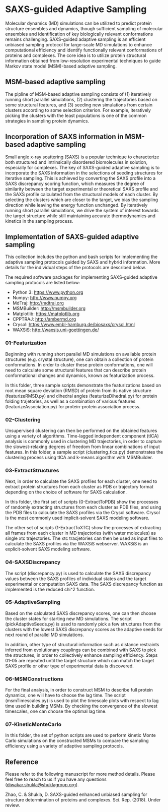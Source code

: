 # SAXS-guided Adaptive Sampling

Molecular dynamics (MD) simulations can be utilized to predict protein structure ensembles and dynamics, though sufficient sampling of molecular ensembles and identification of key biologically relevant conformations remains challenging. SAXS-guided adaptive sampling is an efficient unbiased sampling protocol for large-scale MD simulations to enhance computational efficiency and identify functionally relevant conformations of proteins and complexes. The core idea is to utilize protein structural information obtained from low-resolution experimental techniques to guide Markov state model (MSM)-based adaptive sampling. 

## MSM-based adaptive sampling

The pipline of MSM-based adaptive sampling consists of (1) iteratively running short parallel simulations, (2) clustering the trajectories based on some structural features, and (3) seeding new simulations from certain clusters according to some selection criterion. For example, iteratively picking the clusters with the least populations is one of the common strategies in sampling protein dynamics. 


## Incorporation of SAXS information in MSM-based adaptive sampling
Small angle x-ray scattering (SAXS) is a popular technique to characterize both structured and intrinsically disordered biomolecules in solution, especially for complexes. The key of SAXS-guided adaptive sampling is to incorporate the SAXS information in the selections of seeding structures for iterative sampling. This is achieved by converting the SAXS profile into a SAXS discrepancy scoring function, which measures the degree of similarity between the target experimental or theoretical SAXS profile and the SAXS profile calculated from the structural models of each cluster. By selecting the clusters which are closer to the target, we bias the sampling direction while leaving the energy function unchanged. By iteratively running short parallel simulations, we drive the system of interest towards the target structure while still maintaining accurate thermodynamics and kinetics in the sampling process. 

## Implementation of SAXS-guided adaptive sampling
This collection includes the python and bash scripts for implementing the adaptive sampling protocols guided by SAXS and hybrid information. More details for the individual steps of the protocols are described below. 

The required software packages for implementing SAXS-guided adaptive sampling protocols are listed below: 
- Python 3: https://www.python.org 
- Numpy: http://www.numpy.org
- MdTraj: http://mdtraj.org
- MSMBuilder: http://msmbuilder.org
- Matplotlib: https://matplotlib.org
- CPPTRAJ: http://ambermd.org
- Crysol: https://www.embl-hamburg.de/biosaxs/crysol.html
- WAXSiS: http://waxsis.uni-goettingen.de/

### 01-Featurization
Beginning with running short parallel MD simulations on available protein structures (e.g. crystal structure), one can obtain a collection of protein conformations. In order to cluster these protein conformations, one will need to calculate some structural features that can describe protein conformational changes and dynamics, known as featurization process. 

In this folder, three sample scripts demonstrate the featurizations based on root mean square deviation (RMSD) of protein from its native structure (featurizeRMSD.py) and dihedral angles (featurizeDihedral.py) for protein folding trajetories, as well as a combination of various features (featurizeAssociation.py) for protein-protein association process.

### 02-Clustering
Unsupervised clustering can then be performed on the obtained features using a variety of algorithms. Time-lagged independent component (tICA) analysis is commonly used in clustering MD trajectories, in order to capture the slowest-relaxing degrees of freedom from linear combinations of input features. In this folder, a sample script (clustering_tica.py) demonstrates the clustering process using tICA and k-means algorithm with MSMBuilder. 

### 03-ExtractStructures
Next, in order to calculate the SAXS profiles for each cluster, one need to extract protein structures from each cluster as PDB or trajectory format depending on the choice of software for SAXS calculation. 

In this folder, the first set of scripts (0-ExtractToPDB) show the processes of randomly extracting structures from each cluster as PDB files, and using the PDB files to calculate the SAXS profiles via the Crysol software. Crysol is the most commonly used implicit-solvent SAXS modeling software. 

The other set of scripts (1-ExtractToXTC) show the processes of extracting all frames from each cluster in MD trajectories (with water molecules) as single xtc trajectories. The xtc tracjetories can then be used as input files to calculate the SAXS profiles via the WAXSiS webserver. WAXSiS is an explicit-solvent SAXS modeling software. 

### 04-SAXSDiscrepancy
The script (discrepancy.py) is used to calculate the SAXS discrepancy values between the SAXS profiles of individual states and the target experimental or computation SAXS data. The SAXS discrepancy function as implemented is the reduced chi^2 function. 

### 05-AdaptiveSampling
Based on the calculated SAXS discrepancy scores, one can then choose the cluster states for starting new MD simulations. The script (pickAdaptiveSeeds.py) is used to randomly pick a few structures from the clusters with the lowest SAXS discrepancy scores as the adaptive seeds for next round of parallel MD simulations. 

In addition, other type of structural information such as distance restraints inferred from evolutionary couplings can be combined with SAXS to pick the structures, in order to collectively enhance sampling efficiency. Steps 01-05 are repeated until the target structure which can match the target SAXS profile or other type of experimental data is discovered. 

### 06-MSMConstructions
For the final analysis, in order to construct MSM to describe full protein dynamics, one will have to choose the lag time. The script (msmTimescales.py) is used to plot the timescale plots with respect to lag time used in building MSMs. By checking the convergence of the slowest timescales, one can choose the optimal lag time. 

### 07-KineticMonteCarlo
In this folder, the set of python scripts are used to perform kinetic Monte Carlo simulations on the constructed MSMs to compare the sampling efficiency using a variety of adaptive sampling protocols. 

## Reference
Please refer to the following manuscript for more method details. Please feel free to reach to us if you have any questions (diwakar.shukla@shuklagroup.org).  

Zhao, C. & Shukla, D. SAXS-guided enhanced unbiased sampling for structure determination of proteins and complexes. Sci. Rep. (2018). Under review. 
